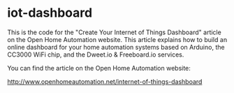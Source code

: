 iot-dashboard
=============

This is the code for the "Create Your Internet of Things Dashboard" article on the Open Home Automation website. This article explains how to build an online dashboard for your home automation systems based on Arduino, the CC3000 WiFi chip, and the Dweet.io & Freeboard.io services.

You can find the article on the Open Home Automation website:

[http://www.openhomeautomation.net/internet-of-things-dashboard
](http://www.openhomeautomation.net/internet-of-things-dashboard
)